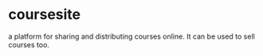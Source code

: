 # coursesite
a platform for sharing and distributing courses online. It can be used to sell courses too.

